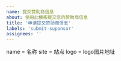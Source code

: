 ```yaml
---
name: 提交赞助商信息
about: 使用此模板提交您的赞助商信息
title: '申请提交赞助商信息'
labels: 'submit-suponsor'
assignees: ''
---
```


name = 名称
site = 站点
logo = logo图片地址
